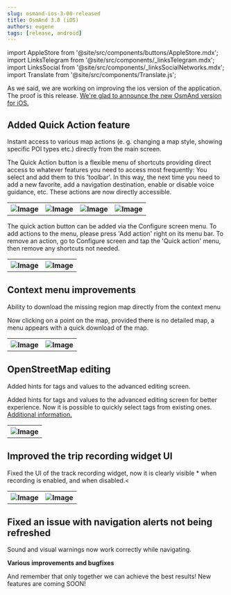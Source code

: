 ```yaml
---
slug: osmand-ios-3-00-released
title: OsmAnd 3.0 (iOS)
authors: eugene
tags: [release, android]
---
```

import AppleStore from '@site/src/components/buttons/AppleStore.mdx';
import LinksTelegram from '@site/src/components/_linksTelegram.mdx';
import LinksSocial from '@site/src/components/_linksSocialNetworks.mdx';
import Translate from '@site/src/components/Translate.js';



As we said, we are working on improving the ios version of the application. The proof is this release. <a href="https://itunes.apple.com/us/app/osmand-maps-travel-navigate/id934850257">We're glad to announce the new OsmAnd version for iOS.</a>

<!--truncate-->

## Added Quick Action feature

Instant access to various map actions (e. g. changing a map style, showing specific POI types etc.) directly from the main screen.

The Quick Action button is a flexible menu of shortcuts providing direct access to whatever features you need to access most frequently: You select and add them to this 'toolbar'. In this way, the next time you need to add a new favorite, add a navigation destination, enable or disable voice guidance, etc. These actions are now directly accessible.

<table class="blogimage">
  <tr>
    <th><img src={require('./1.jpg').default} alt="Image"/></th>
    <th><img src={require('./2.jpg').default} alt="Image"/></th>
    <th><img src={require('./3.jpg').default} alt="Image"/></th>
    <th><img src={require('./4.jpg').default} alt="Image"/></th>
    </tr>
</table> 


The quick action button can be added via the Configure screen menu. To add actions to the menu, please press 'Add action' right on its menu bar. To remove an action, go to Configure screen and tap the 'Quick action' menu, then remove any shortcuts not needed.

<table class="blogimage">
  <tr>
    <th><img src={require('./5.jpg').default} alt="Image"/></th>
    <th><img src={require('./6.jpg').default} alt="Image"/></th>
    </tr>
</table> 

## Context menu improvements

Ability to download the missing region map directly from the context menu

Now clicking on a point on the map, provided there is no detailed map, a menu appears with a quick download of the map.

<table class="blogimage">
  <tr>
    <th><img src={require('./7.jpg').default} alt="Image"/></th>
    <th><img src={require('./8.jpg').default} alt="Image"/></th>
    </tr>
</table> 

## OpenStreetMap editing

Added hints for tags and values to the advanced editing screen.

Added hints for tags and values to the advanced editing screen for better experience. Now it is possible to quickly select tags from existing ones.
 <a href="https://osmand.net/features/osm-editing-plugin#How_to_use_it_ios">Additional information.</a>

<table class="blogimage">
  <tr>
    <th><img src={require('./11.jpg').default} alt="Image"/></th>
    </tr>
</table> 

## Improved the trip recording widget UI

Fixed the UI of the track recording widget, now it is clearly visible * when recording is enabled, and when disabled.<

<table class="blogimage">
  <tr>
    <th><img src={require('./9.jpg').default} alt="Image"/></th>
    <th><img src={require('./10.jpg').default} alt="Image"/></th>
    </tr>
</table> 

## Fixed an issue with navigation alerts not being refreshed

Sound and visual warnings now work correctly while navigating.

**Various improvements and bugfixes**

And remember that only together we can achieve the best results!
New features are coming SOON!






<LinksTelegram/>
<AppleStore/>